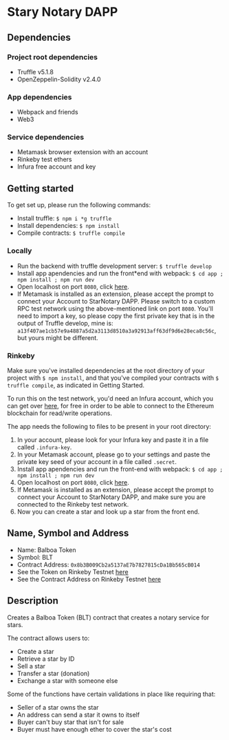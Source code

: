 # Stary Notary DAPP

## Dependencies

### Project root dependencies

* Truffle v5.1.8
* OpenZeppelin-Solidity v2.4.0

### App dependencies

* Webpack and friends
* Web3

### Service dependencies

* Metamask browser extension with an account
* Rinkeby test ethers
* Infura free account and key

## Getting started

To get set up, please run the following commands:

* Install truffle: `$ npm i *g truffle`
* Install dependencies: `$ npm install`
* Compile contracts: `$ truffle compile`

### Locally

* Run the backend with truffle development server: `$ truffle develop`
* Install app apendencies and run the front*end with webpack: `$ cd app ; npm install ; npm run dev`
* Open localhost on port `8080`, click [here](http://localhost:8080).
* If Metamask is installed as an extension, please accept the prompt to connect your Account to StarNotary DAPP. Please switch to a custom RPC test network using the above-mentioned link on port `8080`. You'll need to import a key, so please copy the first private key that is in the output of Truffle develop, mine is: `a13f407ae1cb57e9a4887a5d2a3113d8510a3a92913aff63df9d6e28eca8c56c`, but yours might be different.

### Rinkeby

Make sure you've installed dependencies at the root directory of your project with `$ npm install`, and that you've compiled your contracts with `$ truffle compile`, as indicated in Getting Started.

To run this on the test network, you'd need an Infura account, which you can get over [here](https://infura.io/), for free in order to be able to connect to the Ethereum blockchain for read/write operations.

The app needs the following to files to be present in your root directory:
1. In your account, please look for your Infura key and paste it in a file called `.infura-key`.
2. In your Metamask account, please go to your settings and paste the private key seed of your account in a file called `.secret`.
3. Install app apendencies and run the front-end with webpack: `$ cd app ; npm install ; npm run dev`
4. Open localhost on port `8080`, click [here](http://localhost:8080).
5. If Metamask is installed as an extension, please accept the prompt to connect your Account to StarNotary DAPP, and make sure you are connected to the Rinkeby test network.
6. Now you can create a star and look up a star from the front end.

## Name, Symbol and Address

* Name: Balboa Token
* Symbol: BLT
* Contract Address: `0x8b3B009Cb2a5137aE7b7827815cDa1Bb565cB014`
* See the Token on Rinkeby Testnet [here](https://rinkeby.etherscan.io/token/0x8b3b009cb2a5137ae7b7827815cda1bb565cb014)
* See the Contract Address on Rinkeby Testnet [here](https://rinkeby.etherscan.io/address/0x8b3b009cb2a5137ae7b7827815cda1bb565cb014)

## Description
Creates a Balboa Token (BLT) contract that creates a notary service for stars.

The contract allows users to:

* Create a star
* Retrieve a star by ID
* Sell a star
* Transfer a star (donation)
* Exchange a star with someone else

Some of the functions have certain validations in place like requiring that:
* Seller of a star owns the star
* An address can send a star it owns to itself
* Buyer can't buy star that isn't for sale
* Buyer must have enough ether to cover the star's cost


